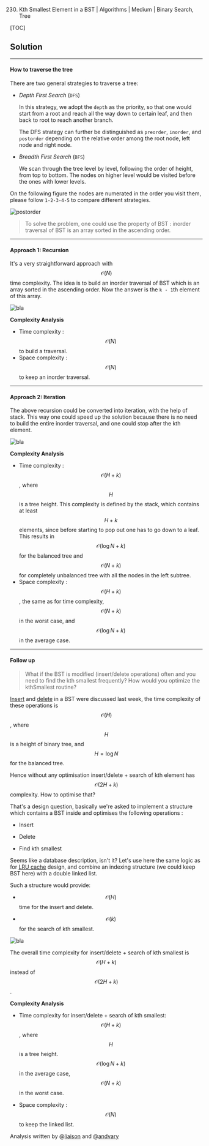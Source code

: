 230. Kth Smallest Element in a BST | Algorithms | Medium | Binary Search, Tree

[TOC]

## Solution

--- 

#### How to traverse the tree

There are two general strategies to traverse a tree:
     
- *Depth First Search* (`DFS`)

    In this strategy, we adopt the `depth` as the priority, so that one
    would start from a root and reach all the way down to certain leaf,
    and then back to root to reach another branch.

    The DFS strategy can further be distinguished as
    `preorder`, `inorder`, and `postorder` depending on the relative order
    among the root node, left node and right node.
    
- *Breadth First Search* (`BFS`)

    We scan through the tree level by level, following the order of height,
    from top to bottom. The nodes on higher level would be visited before
    the ones with lower levels.
    
On the following figure the nodes are numerated in the order you visit them,
please follow `1-2-3-4-5` to compare different strategies.

![postorder](../Figures/230/bfs_dfs.png)

> To solve the problem, one could use the property of BST : inorder traversal of BST
is an array sorted in the ascending order. 

 



---
#### Approach 1: Recursion

It's a very straightforward approach with $$\mathcal{O}(N)$$ 
time complexity.
The idea is to build an inorder traversal of BST which is 
an array sorted in the ascending order. 
Now the answer is the `k - 1`th element of this array. 

![bla](../Figures/230/inorder.png)



**Complexity Analysis**

* Time complexity : $$\mathcal{O}(N)$$ to build a traversal. 
* Space complexity : $$\mathcal{O}(N)$$ to keep an inorder traversal.




---
#### Approach 2: Iteration

The above recursion could be converted into iteration, 
with the help of stack. This way one could speed up the solution 
because there is no need to build the entire inorder traversal,
and one could stop after the kth element.

![bla](../Figures/230/iteration.png)



**Complexity Analysis**

* Time complexity : $$\mathcal{O}(H + k)$$, where $$H$$ is a tree height.
This complexity is defined by the stack, which contains at least $$H + k$$ elements, since before
starting to pop out one has to go down to a leaf. This results in 
$$\mathcal{O}(\log N + k)$$ for the balanced tree and 
$$\mathcal{O}(N + k)$$ for completely unbalanced tree with all
 the nodes in the left subtree. 
* Space complexity : $$\mathcal{O}(H + k)$$, the same as for time complexity, 
$$\mathcal{O}(N + k)$$ in the worst case,
 and $$\mathcal{O}(\log N + k)$$ in the average case.




---
#### Follow up

> What if the BST is modified (insert/delete operations) 
often and you need to find the kth smallest frequently? 
How would you optimize the kthSmallest routine?

[Insert](https://leetcode.com/articles/insert-into-a-bst/) 
and [delete](https://leetcode.com/articles/delete-node-in-a-bst/) 
in a BST were discussed last week, the time complexity of these 
operations is $$\mathcal{O}(H)$$, where $$H$$ is a height of binary tree,
and $$H = \log N$$ for the balanced tree.

Hence without any optimisation insert/delete + search of kth element has 
$$\mathcal{O}(2H + k)$$ complexity. 
How to optimise that? 

That's a design question, 
basically we're asked to implement a structure 
which contains a BST inside and
optimises the following operations :

- Insert

- Delete

- Find kth smallest

Seems like a database description, isn't it? 
Let's use here the same logic as for [LRU cache](https://leetcode.com/articles/lru-cache/)
design, and combine an indexing structure (we could keep BST here)
with a double linked list. 

Such a structure would provide:

- $$\mathcal{O}(H)$$ time for the insert and delete.

- $$\mathcal{O}(k)$$ for the search of kth smallest.

![bla](../Figures/230/linked_list2.png)

The overall time complexity for insert/delete + search of kth smallest
is $$\mathcal{O}(H + k)$$ instead of $$\mathcal{O}(2H + k)$$. 

**Complexity Analysis**

* Time complexity for insert/delete + search of kth smallest: 
$$\mathcal{O}(H + k)$$, where $$H$$ is a tree height.
$$\mathcal{O}(\log N + k)$$ in the average case,
$$\mathcal{O}(N + k)$$ in the worst case.

* Space complexity : $$\mathcal{O}(N)$$ to keep the linked list.

Analysis written by @[liaison](https://leetcode.com/liaison/)
and @[andvary](https://leetcode.com/andvary/)
